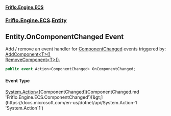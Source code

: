 #### [Friflo.Engine.ECS](index.md 'index')
### [Friflo.Engine.ECS](Friflo.Engine.ECS.md 'Friflo.Engine.ECS').[Entity](Entity.md 'Friflo.Engine.ECS.Entity')

## Entity.OnComponentChanged Event

Add / remove an event handler for [ComponentChanged](ComponentChanged.md 'Friflo.Engine.ECS.ComponentChanged') events triggered by: <br/>[AddComponent&lt;T&gt;()](Entity.AddComponent_T_().md 'Friflo.Engine.ECS.Entity.AddComponent<T>()')<br/>[RemoveComponent&lt;T&gt;()](Entity.RemoveComponent_T_().md 'Friflo.Engine.ECS.Entity.RemoveComponent<T>()').

```csharp
public event Action<ComponentChanged> OnComponentChanged;
```

#### Event Type
[System.Action&lt;](https://docs.microsoft.com/en-us/dotnet/api/System.Action-1 'System.Action`1')[ComponentChanged](ComponentChanged.md 'Friflo.Engine.ECS.ComponentChanged')[&gt;](https://docs.microsoft.com/en-us/dotnet/api/System.Action-1 'System.Action`1')